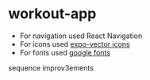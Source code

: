 # workout-app

- For navigation used React Navigation
- For icons used [expo-vector icons](https://icons.expo.fyi/)
- For fonts used [google fonts](https://docs.expo.dev/versions/latest/sdk/font/)

<!-- WorkoutItem C:\Users\user\Desktop\TUTORIALS\React Native with Typescript - The Practical Guide [2022]\[TutsNode.com] - React Native with Typescript - The Practical Guide [2022]\04 - Workout management -->

sequence improv3ements
